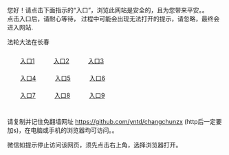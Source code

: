 您好！请点击下面指示的“入口”，浏览此网站是安全的，且为您带来平安。。 <br/>
点击入口后，请耐心等待， 过程中可能会出现无法打开的提示，请忽略，最终会进入网站. </br>

法轮大法在长春<br/>
<div style="padding:10px"><a style="margin:20px" target="_blank" href="https://d1ffm05lf6k7uc.cloudfront.net/2Qpsp?ugtblerj" id="ccLink1" rel="nofollow">入口1</a> <a target="_blank" style="margin:20px" href="https://d32t2j4plce8xh.cloudfront.net/2Qpsp?ylvuera" id="ccLink2" rel="nofollow">入口2</a> <a style="margin:20px" target="_blank" href="https://d217ifr7fqbhqs.cloudfront.net/2Qpsp?jxsysw" id="ccLink3" rel="nofollow">入口3</a></div>

<div style="padding:10px" ><a style="margin:20px" target="_blank" href="https://d1ffm05lf6k7uc.cloudfront.net/2Qpsp?ugtblerj" id="ccLink4" rel="nofollow">入口4</a> <a style="margin:20px" href="https://d32t2j4plce8xh.cloudfront.net/2Qpsp?ylvuera" target="_blank" id="ccLink5" rel="nofollow">入口5</a> <a style="margin:20px" href="https://d217ifr7fqbhqs.cloudfront.net/2Qpsp?jxsysw" target="_blank" id="ccLink6" rel="nofollow">入口6</a></div>

<div style="padding:10px"><a style="margin:20px" target="_blank" href="https://d1ffm05lf6k7uc.cloudfront.net/2Qpsp?ugtblerj" id="ccLink7" rel="nofollow">入口7</a> <a style="margin:20px" href="https://d32t2j4plce8xh.cloudfront.net/2Qpsp?ylvuera" target="_blank" id="ccLink8" rel="nofollow">入口8</a> <a style="margin:20px" target="_blank" href="https://d217ifr7fqbhqs.cloudfront.net/2Qpsp?jxsysw" id="ccLink9" rel="nofollow">入口9</a></div>

<br/>



请复制并记住免翻墙网址 https://github.com/yntd/changchunzx (http后一定要加s)，在电脑或手机的浏览器均可访问。。<br/>

微信如提示停止访问该网页，须先点击右上角，选择浏览器打开。
